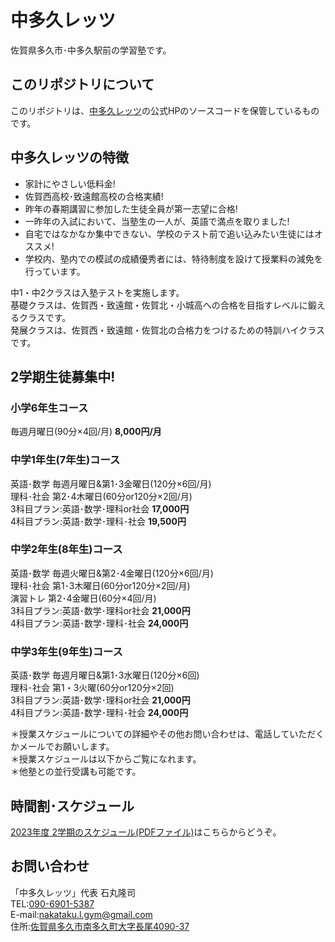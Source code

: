 # 中多久レッツ
佐賀県多久市･中多久駅前の学習塾です。

## このリポジトリについて
このリポジトリは、[中多久レッツ](https://www.nakataku-lets.net)の公式HPのソースコードを保管しているものです。

## 中多久レッツの特徴
* 家計にやさしい低料金!
* 佐賀西高校･致遠館高校の合格実績!
* 昨年の春期講習に参加した生徒全員が第一志望に合格!
* 一昨年の入試において、当塾生の一人が、英語で満点を取りました!
* 自宅ではなかなか集中できない、学校のテスト前で追い込みたい生徒にはオススメ!
* 学校内、塾内での模試の成績優秀者には、特待制度を設けて授業料の減免を行っています。

中1・中2クラスは入塾テストを実施します。  
基礎クラスは、佐賀西・致遠館・佐賀北・小城高への合格を目指すレベルに鍛えるクラスです。  
発展クラスは、佐賀西・致遠館・佐賀北の合格力をつけるための特訓ハイクラスです。  

## 2学期生徒募集中!
### 小学6年生コース
毎週月曜日(90分×4回/月) **8,000円/月**  
### 中学1年生(7年生)コース
英語･数学 毎週月曜日&第1･3金曜日(120分×6回/月)  
理科･社会 第2･4木曜日(60分or120分×2回/月)  
3科目プラン:英語･数学･理科or社会 **17,000円**  
4科目プラン:英語･数学･理科･社会 **19,500円**
### 中学2年生(8年生)コース
英語･数学 毎週火曜日&第2･4金曜日(120分×6回/月)  
理科･社会 第1･3木曜日(60分or120分×2回/月)  
演習トレ 第2･4金曜日(60分×4回/月)  
3科目プラン:英語･数学･理科or社会 **21,000円**  
4科目プラン:英語･数学･理科･社会 **24,000円**
### 中学3年生(9年生)コース
英語･数学 毎週月曜日&第1･3水曜日(120分×6回)  
理科･社会 第1・3火曜(60分or120分×2回)  
3科目プラン:英語･数学･理科or社会 **21,000円**  
4科目プラン:英語･数学･理科･社会 **24,000円**  

＊授業スケジュールについての詳細やその他お問い合わせは、電話していただくかメールでお願いします。  
＊授業スケジュールは以下からご覧になれます。  
＊他塾との並行受講も可能です。  
## 時間割･スケジュール
[2023年度 2学期のスケジュール(PDFファイル)](https://www.nakataku-lets.net/pdf/2023_fall_schedule.pdf)はこちらからどうぞ。
## お問い合わせ
「中多久レッツ」代表 石丸隆司  
TEL:[090-6901-5387](tel:09069015387)  
E-mail:[nakataku.l.gym@gmail.com](mailto:nakataku.l.gym@gmail.com)  
住所:[佐賀県多久市南多久町大字長尾4090-37](https://goo.gl/maps/SBXw3DXjrVQrzeUv9)
